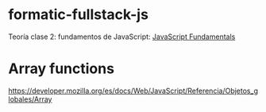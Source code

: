 # formatic-fullstack-js

Teoría clase 2: fundamentos de JavaScript: [JavaScript Fundamentals](https://www.freecodecamp.org/news/learn-these-javascript-fundamentals-and-become-a-better-developer-2a031a0dc9cf/)


# Array functions
https://developer.mozilla.org/es/docs/Web/JavaScript/Referencia/Objetos_globales/Array